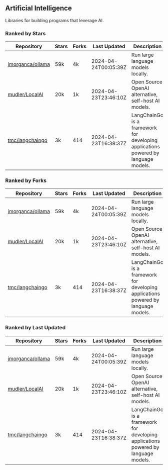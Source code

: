 ## Artificial Intelligence

Libraries for building programs that leverage AI.

### Ranked by Stars

| Repository | Stars | Forks | Last Updated | Description | 
|------------|-------|-------|--------------|-------------|
| [jmorganca/ollama](https://github.com/jmorganca/ollama) | 59k | 4k | 2024-04-24T00:05:39Z |  Run large language models locally. |
| [mudler/LocalAI](https://github.com/mudler/LocalAI) | 20k | 1k | 2024-04-23T23:46:10Z |  Open Source OpenAI alternative, self-host AI models. |
| [tmc/langchaingo](https://github.com/tmc/langchaingo) | 3k | 414 | 2024-04-23T16:38:37Z |  LangChainGo is a framework for developing applications powered by language models. |

### Ranked by Forks

| Repository | Stars | Forks | Last Updated | Description | 
|------------|-------|-------|--------------|-------------|
| [jmorganca/ollama](https://github.com/jmorganca/ollama) | 59k | 4k | 2024-04-24T00:05:39Z |  Run large language models locally. |
| [mudler/LocalAI](https://github.com/mudler/LocalAI) | 20k | 1k | 2024-04-23T23:46:10Z |  Open Source OpenAI alternative, self-host AI models. |
| [tmc/langchaingo](https://github.com/tmc/langchaingo) | 3k | 414 | 2024-04-23T16:38:37Z |  LangChainGo is a framework for developing applications powered by language models. |

### Ranked by Last Updated

| Repository | Stars | Forks | Last Updated | Description | 
|------------|-------|-------|--------------|-------------|
| [jmorganca/ollama](https://github.com/jmorganca/ollama) | 59k | 4k | 2024-04-24T00:05:39Z |  Run large language models locally. |
| [mudler/LocalAI](https://github.com/mudler/LocalAI) | 20k | 1k | 2024-04-23T23:46:10Z |  Open Source OpenAI alternative, self-host AI models. |
| [tmc/langchaingo](https://github.com/tmc/langchaingo) | 3k | 414 | 2024-04-23T16:38:37Z |  LangChainGo is a framework for developing applications powered by language models. |

